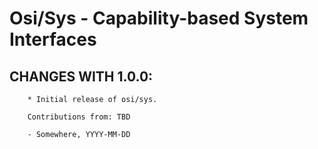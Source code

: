 # Osi/Sys - Capability-based System Interfaces

## CHANGES WITH 1.0.0:

        * Initial release of osi/sys.

        Contributions from: TBD

        - Somewhere, YYYY-MM-DD
